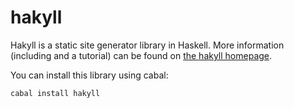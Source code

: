 # hakyll

Hakyll is a static site generator library in Haskell. More information
(including and a tutorial) can be found on
[the hakyll homepage](http://jaspervdj.be/hakyll).

You can install this library using cabal:

    cabal install hakyll
